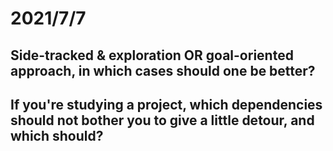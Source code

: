 # 2021/7/7
## Side-tracked & exploration OR goal-oriented approach, in which cases should one be better?

## If you're studying a project, which dependencies should not bother you to give a little detour, and which should?